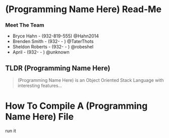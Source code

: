 # (Programming Name Here) Read-Me

### Meet The Team
* Bryce Hahn      - (932-819-555) @Hahn2014
* Brenden Smith   - (932-   -   ) @TaterThots
* Sheldon Roberts - (932-   -   ) @robeshel
* April           - (932-   -   ) @unknown

## TLDR (Programming Name Here)
> (Programming Name Here) is an Object Oriented Stack Language with interesting features...

# How To Compile A (Programming Name Here) File
run it
